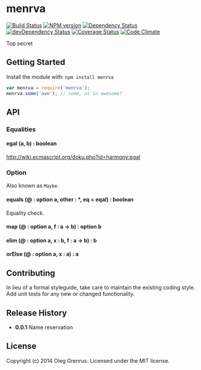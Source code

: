 # menrva

[![Build Status](https://secure.travis-ci.org/phadej/menrva.svg?branch=master)](http://travis-ci.org/phadej/menrva)
[![NPM version](http://img.shields.io/npm/v/menrva.svg)](https://www.npmjs.org/package/menrva)
[![Dependency Status](https://david-dm.org/phadej/menrva.svg)](https://david-dm.org/phadej/menrva)
[![devDependency Status](https://david-dm.org/phadej/menrva/dev-status.svg)](https://david-dm.org/phadej/menrva#info=devDependencies)
[![Coverage Status](https://img.shields.io/coveralls/phadej/menrva.svg)](https://coveralls.io/r/phadej/menrva?branch=master)
[![Code Climate](http://img.shields.io/codeclimate/github/phadej/menrva.svg)](https://codeclimate.com/github/phadej/menrva)

Top secret

## Getting Started
Install the module with: `npm install menrva`

```js
var menrva = require('menrva');
menrva.some('awe'); // some, as in awesome?
```

## API


### Equalities

#### egal (a, b) : boolean

http://wiki.ecmascript.org/doku.php?id=harmony:egal



### Option

Also known as `Maybe`.


#### equals (@ : option a, other : *, eq = eqal) : boolean

Equality check.


#### map (@ : option a, f : a -> b) : option b


#### elim (@ : option a, x : b, f : a -> b) : b


#### orElse (@ : option a, x : a) : a



## Contributing
In lieu of a formal styleguide, take care to maintain the existing coding style. Add unit tests for any new or changed functionality.

## Release History


- **0.0.1** Name reservation

## License

Copyright (c) 2014 Oleg Grenrus.
Licensed under the MIT license.
